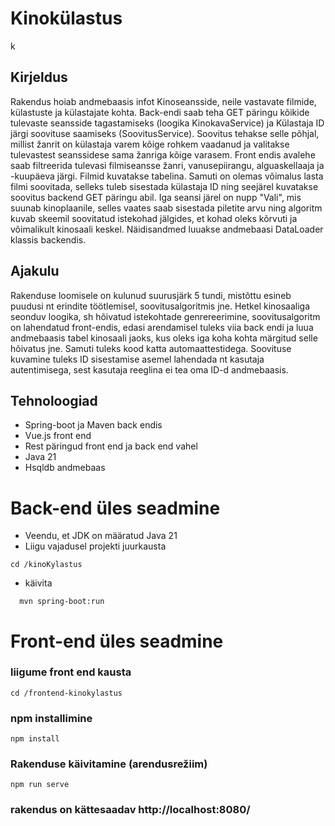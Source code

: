 
# Kinokülastus
k
## Kirjeldus
Rakendus hoiab andmebaasis infot Kinoseansside, neile vastavate filmide, külastuste ja külastajate kohta. Back-endi saab
teha GET päringu kõikide tulevaste seansside tagastamiseks (loogika KinokavaService) ja Külastaja ID järgi soovituse saamiseks (SoovitusService).
Soovitus tehakse selle põhjal, millist žanrit on külastaja varem kõige rohkem vaadanud ja valitakse tulevastest seanssidese
sama žanriga kõige varasem. Front endis avalehe saab filtreerida tulevasi filmiseansse žanri, vanusepiirangu, alguaskellaaja
ja -kuupäeva järgi. Filmid kuvatakse tabelina. Samuti on olemas võimalus lasta filmi soovitada, selleks tuleb sisestada külastaja
ID ning seejärel kuvatakse soovitus backend GET päringu abil. Iga seansi järel on nupp "Vali", mis suunab kinoplaanile, selles
vaates saab sisestada piletite arvu ning algoritm kuvab skeemil soovitatud istekohad jälgides, et kohad oleks kõrvuti ja võimalikult kinosaali keskel.
Näidisandmed luuakse andmebaasi DataLoader klassis backendis.

## Ajakulu
Rakenduse loomisele on kulunud suurusjärk 5 tundi, mistõttu esineb puudusi nt erindite töötlemisel, soovitusalgoritmis jne.
Hetkel kinosaaliga seonduv loogika, sh hõivatud istekohtade genrereerimine, soovitusalgoritm on lahendatud front-endis, 
edasi arendamisel tuleks viia back endi ja luua andmebaasis tabel kinosaali jaoks, kus oleks iga koha kohta märgitud selle hõivatus jne.
Samuti tuleks kood katta automaattestidega. Soovituse kuvamine tuleks ID sisestamise asemel lahendada nt kasutaja autentimisega,
sest kasutaja reeglina ei tea oma ID-d andmebaasis.

## Tehnoloogiad
- Spring-boot ja Maven back endis
- Vue.js front end
- Rest päringud front end ja back end vahel
- Java 21
- Hsqldb andmebaas

# Back-end üles seadmine
- Veendu, et JDK on määratud Java 21
- Liigu vajadusel projekti juurkausta
```
cd /kinoKylastus
```
- käivita
```
  mvn spring-boot:run
```

# Front-end üles seadmine 
### liigume front end kausta
```
cd /frontend-kinokylastus
```
### npm installimine
```
npm install
```
### Rakenduse käivitamine (arendusrežiim)
```
npm run serve
```

### rakendus on kättesaadav http://localhost:8080/

